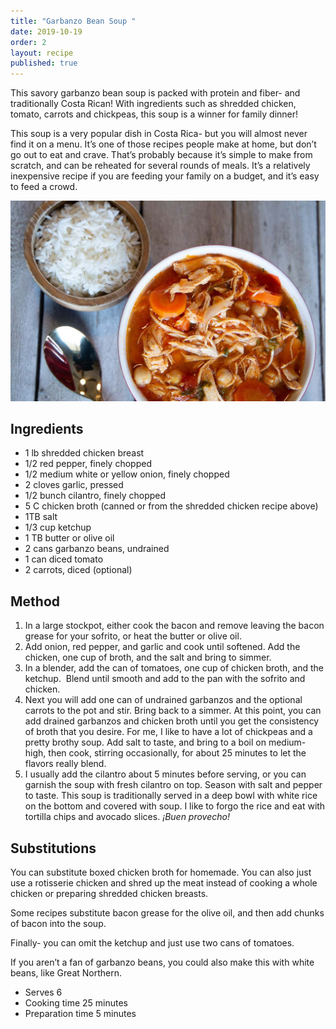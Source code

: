 ```yaml
---
title: "Garbanzo Bean Soup "
date: 2019-10-19
order: 2
layout: recipe
published: true
---
```

This savory garbanzo bean soup is packed with protein and fiber- and traditionally Costa Rican! With ingredients such as shredded chicken, tomato, carrots and chickpeas, this soup is a winner for family dinner!

This soup is a very popular dish in Costa Rica- but you will almost never find it on a menu. It’s one of those recipes people make at home, but don’t go out to eat and crave. That’s probably because it’s simple to make from scratch, and can be reheated for several rounds of meals. It’s a relatively inexpensive recipe if you are feeding your family on a budget, and it’s easy to feed a crowd.

![](../uploads/garbanzo-bean-soup-with-white-rice.jpg "Photo by Christa Jimenez")

## Ingredients

* 1 lb shredded chicken breast
* 1/2 red pepper, finely chopped
* 1/2 medium white or yellow onion, finely chopped
* 2 cloves garlic, pressed
* 1/2 bunch cilantro, finely chopped
* 5 C chicken broth (canned or from the shredded chicken recipe above)
* 1TB salt
* 1/3 cup ketchup
* 1 TB butter or olive oil
* 2 cans garbanzo beans, undrained
* 1 can diced tomato
* 2 carrots, diced (optional)

## Method

1. In a large stockpot, either cook the bacon and remove leaving the bacon grease for your sofrito, or heat the butter or olive oil.
2. Add onion, red pepper, and garlic and cook until softened. Add the chicken, one cup of broth, and the salt and bring to simmer.
3. In a blender, add the can of tomatoes, one cup of chicken broth, and the ketchup.  Blend until smooth and add to the pan with the sofrito and chicken.
4. Next you will add one can of undrained garbanzos and the optional carrots to the pot and stir. Bring back to a simmer. At this point, you can add drained garbanzos and chicken broth until you get the consistency of broth that you desire. For me, I like to have a lot of chickpeas and a pretty brothy soup. Add salt to taste, and bring to a boil on medium-high, then cook, stirring occasionally, for about 25 minutes to let the flavors really blend.
5. I usually add the cilantro about 5 minutes before serving, or you can garnish the soup with fresh cilantro on top. Season with salt and pepper to taste. This soup is traditionally served in a deep bowl with white rice on the bottom and covered with soup. I like to forgo the rice and eat with tortilla chips and avocado slices. *¡Buen provecho!*

## Substitutions

You can substitute boxed chicken broth for homemade. You can also just use a rotisserie chicken and shred up the meat instead of cooking a whole chicken or preparing shredded chicken breasts.

Some recipes substitute bacon grease for the olive oil, and then add chunks of bacon into the soup.

Finally- you can omit the ketchup and just use two cans of tomatoes.

If you aren’t a fan of garbanzo beans, you could also make this with white beans, like Great Northern.

* Serves 6
* Cooking time 25 minutes
* Preparation time 5 minutes